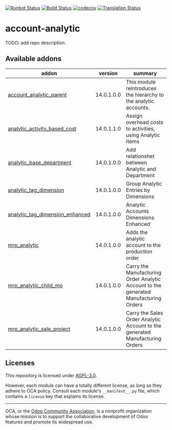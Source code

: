 [![Runbot Status](https://runbot.odoo-community.org/runbot/badge/flat/87/14.0.svg)](https://runbot.odoo-community.org/runbot/repo/github-com-oca-account-analytic-87)
[![Build Status](https://travis-ci.com/OCA/account-analytic.svg?branch=14.0)](https://travis-ci.com/OCA/account-analytic)
[![codecov](https://codecov.io/gh/OCA/account-analytic/branch/14.0/graph/badge.svg)](https://codecov.io/gh/OCA/account-analytic)
[![Translation Status](https://translation.odoo-community.org/widgets/account-analytic-14-0/-/svg-badge.svg)](https://translation.odoo-community.org/engage/account-analytic-14-0/?utm_source=widget)

<!-- /!\ do not modify above this line -->

# account-analytic

TODO: add repo description.

<!-- /!\ do not modify below this line -->

<!-- prettier-ignore-start -->

[//]: # (addons)

Available addons
----------------
addon | version | summary
--- | --- | ---
[account_analytic_parent](account_analytic_parent/) | 14.0.1.0.0 | This module reintroduces the hierarchy to the analytic accounts.
[analytic_activity_based_cost](analytic_activity_based_cost/) | 14.0.1.1.0 | Assign overhead costs to activities, using Analytic Items
[analytic_base_department](analytic_base_department/) | 14.0.1.0.0 | Add relationshet between Analytic and Department
[analytic_tag_dimension](analytic_tag_dimension/) | 14.0.1.0.0 | Group Analytic Entries by Dimensions
[analytic_tag_dimension_enhanced](analytic_tag_dimension_enhanced/) | 14.0.1.0.0 | Analytic Accounts Dimensions Enhanced
[mrp_analytic](mrp_analytic/) | 14.0.1.0.0 | Adds the analytic account to the production order
[mrp_analytic_child_mo](mrp_analytic_child_mo/) | 14.0.1.0.0 | Carry the Manufacturing Order Analytic Account to the generated Manufacturing Orders
[mrp_analytic_sale_project](mrp_analytic_sale_project/) | 14.0.1.0.0 | Carry the Sales Order Analytic Account to the generated Manufacturing Orders

[//]: # (end addons)

<!-- prettier-ignore-end -->

## Licenses

This repository is licensed under [AGPL-3.0](LICENSE).

However, each module can have a totally different license, as long as they adhere to OCA
policy. Consult each module's `__manifest__.py` file, which contains a `license` key
that explains its license.

----

OCA, or the [Odoo Community Association](http://odoo-community.org/), is a nonprofit
organization whose mission is to support the collaborative development of Odoo features
and promote its widespread use.
